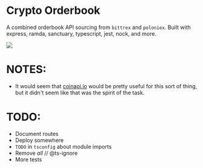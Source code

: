 # Crypto Orderbook 

A combined orderbook API sourcing from `bittrex` and `poloniex`. Built with express, ramda, sanctuary, typescript, jest, nock, and more.

![](./demo.gif)

# NOTES:

- It would seem that [coinapi.io](https://docs.coinapi.io/#order-book) would be pretty useful for this sort of thing, but it didn't seem like that was the spirit of the task.

# TODO:

- Document routes
- Deploy somewhere
- `TODO` in `tsconfig` about module imports
- Remove *all* // @ts-ignore
- More tests
